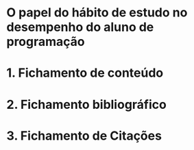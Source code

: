 # O papel do hábito de estudo no desempenho do aluno de programação

# 1. Fichamento de conteúdo

# 2. Fichamento bibliográfico

# 3. Fichamento de Citações

